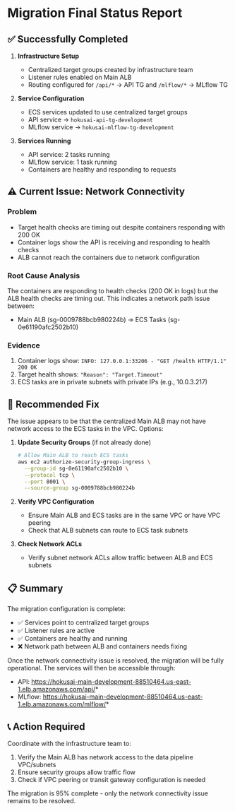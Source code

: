 # Migration Final Status Report

## ✅ Successfully Completed

1. **Infrastructure Setup**
   - Centralized target groups created by infrastructure team
   - Listener rules enabled on Main ALB
   - Routing configured for `/api/*` → API TG and `/mlflow/*` → MLflow TG

2. **Service Configuration**
   - ECS services updated to use centralized target groups
   - API service → `hokusai-api-tg-development`
   - MLflow service → `hokusai-mlflow-tg-development`

3. **Services Running**
   - API service: 2 tasks running
   - MLflow service: 1 task running
   - Containers are healthy and responding to requests

## ⚠️ Current Issue: Network Connectivity

### Problem
- Target health checks are timing out despite containers responding with 200 OK
- Container logs show the API is receiving and responding to health checks
- ALB cannot reach the containers due to network configuration

### Root Cause Analysis
The containers are responding to health checks (200 OK in logs) but the ALB health checks are timing out. This indicates a network path issue between:
- Main ALB (sg-0009788bcb980224b) → ECS Tasks (sg-0e61190afc2502b10)

### Evidence
1. Container logs show: `INFO: 127.0.0.1:33206 - "GET /health HTTP/1.1" 200 OK`
2. Target health shows: `"Reason": "Target.Timeout"`
3. ECS tasks are in private subnets with private IPs (e.g., 10.0.3.217)

## 🔧 Recommended Fix

The issue appears to be that the centralized Main ALB may not have network access to the ECS tasks in the VPC. Options:

1. **Update Security Groups** (if not already done)
   ```bash
   # Allow Main ALB to reach ECS tasks
   aws ec2 authorize-security-group-ingress \
     --group-id sg-0e61190afc2502b10 \
     --protocol tcp \
     --port 8001 \
     --source-group sg-0009788bcb980224b
   ```

2. **Verify VPC Configuration**
   - Ensure Main ALB and ECS tasks are in the same VPC or have VPC peering
   - Check that ALB subnets can route to ECS task subnets

3. **Check Network ACLs**
   - Verify subnet network ACLs allow traffic between ALB and ECS subnets

## 📋 Summary

The migration configuration is complete:
- ✅ Services point to centralized target groups
- ✅ Listener rules are active
- ✅ Containers are healthy and running
- ❌ Network path between ALB and containers needs fixing

Once the network connectivity issue is resolved, the migration will be fully operational. The services will then be accessible through:
- API: https://hokusai-main-development-88510464.us-east-1.elb.amazonaws.com/api/*
- MLflow: https://hokusai-main-development-88510464.us-east-1.elb.amazonaws.com/mlflow/*

## 📞 Action Required

Coordinate with the infrastructure team to:
1. Verify the Main ALB has network access to the data pipeline VPC/subnets
2. Ensure security groups allow traffic flow
3. Check if VPC peering or transit gateway configuration is needed

The migration is 95% complete - only the network connectivity issue remains to be resolved.